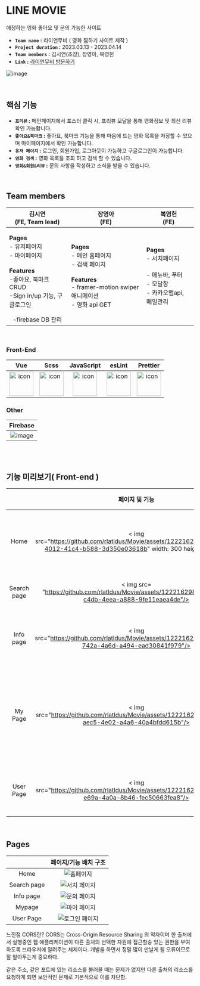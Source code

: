 # LINE MOVIE
애정하는 영화 좋아요 및 문의 가능한 사이트<br />
- **`Team name` :** 라이언무비 ( 영화 찜하기 사이트 제작 )
- **`Project duration` :** 2023.03.13 - 2023.04.14
- **`Team members` :** 김시연(조장), 장영아, 복영헌
- **`Link` :** [라이언무비 방문하기](https://movie-33ea4.web.app/)


![image](https://github.com/rlatldus/Movie/assets/122216298/4e39e8aa-cdfd-4750-a7e9-cd2a0e480a9b)


<br/>

## 핵심 기능
- **`프리뷰` :** 메인페이지에서 포스터 클릭 시, 프리뷰 모달을 통해 영화정보 및 최신 리뷰 확인 가능합니다.
- **`좋아요&북마크` :** 좋아요, 북마크 기능을 통해 마음에 드는 영화 목록을 저장할 수 있으며 마이페이지에서 확인 가능합니다.
- **`유저 페이지` :** 로그인, 회원가입, 로그아웃이 가능하고 구글로그인이 가능합니다.
- **`영화 검색` :** 영화 목록을 조회 하고 검색 할 수 있습니다.
- **`영화&회원&리뷰` :** 문의 사항을 작성하고 소식을 받을 수 있습니다.


<br/>


## Team members



|김시연<br>(FE, Team lead)|장영아<br>(FE)|복영헌<br>(FE)|                     
| :--: | :--: | :--: | 
| <p align="left">**Pages**<br/> - 유저페이지<br/> - 마이페이지 <br /><br/>**Features**<br/>-좋아요, 북마크 CRUD <br/> -Sign in/up 기능, 구글로그인</p> -firebase DB 관리 | <p align="left">**Pages**<br/> - 메인 홈페이지<br/>- 검색 페이지<br/> <br/>**Features**<br/>- framer-motion swiper 애니메이션 <br/> - 영화 api GET <br/> </p> | <p align="left">**Pages**<br/> - 서치페이지<br/><br/> - 메뉴바, 푸터<br/>  - 모달창 <br/> - 카카오맵api, 메일관리 <br/> |



<br/>

### Front-End

Vue|Scss|JavaScript|esLint|Prettier|
|  :--: | :--: | :--: | :--: | :--: |
| <img src="https://github.com/rlatldus/Movie/assets/122216298/8167513d-c43a-4c81-ad28-cc229b9b1ea9" alt="icon" width="65" height="65"/> | <img src="https://techstack-generator.vercel.app/sass-icon.svg" alt="icon" width="65" height="65" />|  <img src="https://techstack-generator.vercel.app/js-icon.svg" alt="icon" width="65" height="65" /> | <img src="https://techstack-generator.vercel.app/eslint-icon.svg" alt="icon" width="65" height="65" /> | <img src="https://techstack-generator.vercel.app/prettier-icon.svg" alt="icon" width="65" height="65" /> |


### Other

Firebase|
| :--: |
| ![image](https://github.com/rlatldus/Movie/assets/122216298/95630a87-0621-4bc2-b5fe-08a62da9a595)|

<br/>

<br/>

## 기능 미리보기( Front-end )


| |페이지 및 기능 |설명|담당개발자|
|:--:|:--:|:--:|:--:|
|Home|< img src="https://github.com/rlatldus/Movie/assets/122216298/d39b35e4-4012-41c4-b588-3d350e03618b" width: 300 height="300"/> | </br> - 모달 클릭 시<br/> 해당영화 프리뷰 | **FRONT-END** </br> `장영아` </br> |
| Search page |< img src= "https://github.com/rlatldus/Movie/assets/122216298/5cf491e0-c4db-4eea-a888-9fe11eaea4de"/>|  - 영화 검색기능 구현<br/>  | **FRONT-END** </br> `장영아` </br> |
| Info page |< img src="https://github.com/rlatldus/Movie/assets/122216298/503501e3-742a-4a6d-a494-ead30841f979"/> | - 문의 메일 기능, 카카오Map 구현 <br/>| **FRONT-END** </br> `복영헌` </br> |
|My Page| < img src="https://github.com/rlatldus/Movie/assets/122216298/f82e0215-aec5-4e02-a4a6-40a4bfdd615b"/> | - 호버 시 해당영화 정보 프리뷰 구현 <br /> - 좋아요 CRUD <br/> 기능 구현 |  **FRONT-END** </br> `김시연` </br> |
| User Page | < img src="https://github.com/rlatldus/Movie/assets/122216298/56edab3a-e69a-4a0a-8b46-fec50663fea8"/> | - Sign in/up 기능 <br/> -구글로그인 | **FRONT-END** </br>`김시연` </br> |
<br/>



## Pages

| |페이지/기능 배치 구조|
| :--: | :--: |
|Home|![홈페이지](https://github.com/rlatldus/Lion-Movie/assets/122216298/461ba91d-1fed-47a2-9431-6e3c17f06e99)|
|Search page|![서치 페이지](https://github.com/rlatldus/Lion-Movie/assets/122216298/be58dfca-8616-441a-a3c1-73264b079889)| 
|Info page|![문의 페이지](https://github.com/rlatldus/Lion-Movie/assets/122216298/d9450f46-a651-4ca7-8c56-d7e95b71d9cc)| 
|Mypage |![마이 페이지](https://github.com/rlatldus/Lion-Movie/assets/122216298/d8d0cde6-70a1-4954-8163-085099b7b5f6)| 
|User Page | ![로그인 페이지](https://github.com/rlatldus/Lion-Movie/assets/122216298/1e81596f-1dee-4eec-983f-3ffe6cfdf1e9) | 









느낀점 
CORS란?
CORS는 Cross-Origin Resource Sharing 의 약자이며 한 출처에서 실행중인 웹 애플리케이션이 다른 출처의 선택한 자원에 접근할숭 있는 권한을 부여하도록 브라우저에 알려주는 체제이다.
개발을 하면서 정말 많이 만날게 될 오류이므로 잘 알아두는게 중요하다.

같은 주소, 같은 포트에 있는 리소스를 불러올 때는 문제가 없지만 다른 출처의 리소스를 요청하게 되면 보안적인 문제로 기본적으로 이를 차단함.



